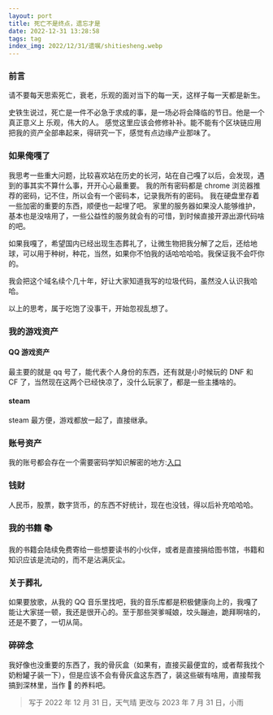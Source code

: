 ```yaml
---
layout: port
title: 死亡不是终点，遗忘才是
date: 2022-12-31 13:28:58
tags: tag
index_img: 2022/12/31/遗嘱/shitiesheng.webp
---
```


### 前言

请不要每天思索死亡，衰老，乐观的面对当下的每一天，这样子每一天都是新生。

史铁生说过，死亡是一件不必急于求成的事，是一场必将会降临的节日。他是一个真正意义上
乐观，伟大的人。
感觉这里应该会修修补补。能不能有个区块链应用把我的资产全部串起来，得研究一下，感觉有点边缘产业那味了。

### 如果俺嘎了

我思考一些重大问题，比较喜欢站在历史的长河，站在自己嘎了以后，会发现，遇到的事其实不算什么事，开开心心最重要。
我的所有密码都是 chrome 浏览器推荐的密码，记不住，所以会有一个密码本，记录我所有的密码。
我在硬盘里存着一些加密的重要的东西，顺便也一起埋了吧。
家里的服务器如果没人能够维护，基本也是没啥用了，一些公益性的服务就会有的可惜，到时候直接开源出源代码啥的吧。

如果我嘎了，希望国内已经出现生态葬礼了，让微生物把我分解了之后，还给地球，可以用于种树，种花，当然，如果你不怕我的话哈哈哈哈。我保证我不会吓你的。

我会把这个域名续个几十年，好让大家知道我写的垃圾代码，虽然没人认识我哈哈。

以上的思考，属于吃饱了没事干，开始忽视乱想了。

### 我的游戏资产

#### QQ 游戏资产

最主要的就是 qq 号了，能代表个人身份的东西，还有就是小时候玩的 DNF 和 CF 了，当然现在这两个已经快凉了，没什么玩家了，都是一些主播啥的。

#### steam

steam 最方便，游戏都放一起了，直接继承。

### 账号资产

我的账号都会存在一个需要密码学知识解密的地方:[入口](https://waterbang.top)

### 钱财

人民币，股票，数字货币，的东西不好统计，现在也没钱，得以后补充哈哈哈。

### 我的书籍 📚

我的书籍会陆续免费寄给一些想要读书的小伙伴，或者是直接捐给图书馆，书籍和知识应该是流动的，而不是沾满灰尘。

### 关于葬礼

如果要放歌，从我的 QQ 音乐里找吧，我的音乐库都是积极健康向上的，我嘎了能让大家搓一顿，我还是很开心的。至于那些哭爹喊娘，坟头蹦迪，跪拜啊啥的，还是不要了，一切从简。

### 碎碎念

我好像也没重要的东西了，我的骨灰盒（如果有，直接买最便宜的，或者帮我找个奶粉罐子装一下），但是应该不会有骨灰盒这东西了，装这些碳有啥用，直接帮我搞到深林里，当作 🌲 的养料吧。

> 写于 2022 年 12 月 31 日，天气晴
> 更改与 2023 年 7 月 31 日，小雨
